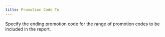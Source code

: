 ```yaml
---
title: Promotion Code To
---
```



Specify the ending promotion code for the range of promotion codes to  be included in the report.
